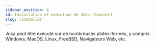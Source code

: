 ```yaml
---
sidebar_position: 4
id: Installation et exécution de Juka (Console)
slug: /installer
---
```


Juka peut être exécuté sur de nombreuses plates-formes, y compris Windows, MacOS, Linux, FreeBSD, Navigateurs Web, etc.